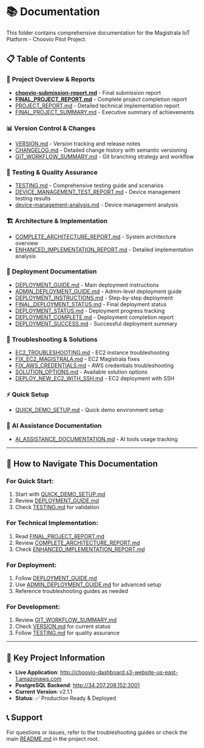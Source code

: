 # 📚 Documentation

This folder contains comprehensive documentation for the Magistrala IoT Platform - Choovio Pilot Project.

## 📋 Table of Contents

### 🚀 **Project Overview & Reports**
- [**choovio-submission-report.md**](https://github.com/RutwikPatel13/magistrala-choovio-pilot/blob/main/docs/choovio-submission-report.md) - Final submission report
- [**FINAL_PROJECT_REPORT.md**](FINAL_PROJECT_REPORT.md) - Complete project completion report
- [PROJECT_REPORT.md](PROJECT_REPORT.md) - Detailed technical implementation report
- [FINAL_PROJECT_SUMMARY.md](FINAL_PROJECT_SUMMARY.md) - Executive summary of achievements

### 📊 **Version Control & Changes**
- [VERSION.md](VERSION.md) - Version tracking and release notes
- [CHANGELOG.md](CHANGELOG.md) - Detailed change history with semantic versioning
- [GIT_WORKFLOW_SUMMARY.md](GIT_WORKFLOW_SUMMARY.md) - Git branching strategy and workflow

### 🧪 **Testing & Quality Assurance**
- [TESTING.md](TESTING.md) - Comprehensive testing guide and scenarios
- [DEVICE_MANAGEMENT_TEST_REPORT.md](DEVICE_MANAGEMENT_TEST_REPORT.md) - Device management testing results
- [device-management-analysis.md](device-management-analysis.md) - Device management analysis

### 🏗️ **Architecture & Implementation**
- [COMPLETE_ARCHITECTURE_REPORT.md](COMPLETE_ARCHITECTURE_REPORT.md) - System architecture overview
- [ENHANCED_IMPLEMENTATION_REPORT.md](ENHANCED_IMPLEMENTATION_REPORT.md) - Detailed implementation analysis

### 🚀 **Deployment Documentation**
- [DEPLOYMENT_GUIDE.md](DEPLOYMENT_GUIDE.md) - Main deployment instructions
- [ADMIN_DEPLOYMENT_GUIDE.md](ADMIN_DEPLOYMENT_GUIDE.md) - Admin-level deployment guide
- [DEPLOYMENT_INSTRUCTIONS.md](DEPLOYMENT_INSTRUCTIONS.md) - Step-by-step deployment
- [FINAL_DEPLOYMENT_STATUS.md](FINAL_DEPLOYMENT_STATUS.md) - Final deployment status
- [DEPLOYMENT_STATUS.md](DEPLOYMENT_STATUS.md) - Deployment progress tracking
- [DEPLOYMENT_COMPLETE.md](DEPLOYMENT_COMPLETE.md) - Deployment completion report
- [DEPLOYMENT_SUCCESS.md](DEPLOYMENT_SUCCESS.md) - Successful deployment summary

### 🔧 **Troubleshooting & Solutions**
- [EC2_TROUBLESHOOTING.md](EC2_TROUBLESHOOTING.md) - EC2 instance troubleshooting
- [FIX_EC2_MAGISTRALA.md](FIX_EC2_MAGISTRALA.md) - EC2 Magistrala fixes
- [FIX_AWS_CREDENTIALS.md](FIX_AWS_CREDENTIALS.md) - AWS credentials troubleshooting
- [SOLUTION_OPTIONS.md](SOLUTION_OPTIONS.md) - Available solution options
- [DEPLOY_NEW_EC2_WITH_SSH.md](DEPLOY_NEW_EC2_WITH_SSH.md) - EC2 deployment with SSH

### ⚡ **Quick Setup**
- [QUICK_DEMO_SETUP.md](QUICK_DEMO_SETUP.md) - Quick demo environment setup

### 🤖 **AI Assistance Documentation**
- [AI_ASSISTANCE_DOCUMENTATION.md](AI_ASSISTANCE_DOCUMENTATION.md) - AI tools usage tracking

---

## 📖 **How to Navigate This Documentation**

### **For Quick Start:**
1. Start with [QUICK_DEMO_SETUP.md](QUICK_DEMO_SETUP.md)
2. Review [DEPLOYMENT_GUIDE.md](DEPLOYMENT_GUIDE.md)
3. Check [TESTING.md](TESTING.md) for validation

### **For Technical Implementation:**
1. Read [FINAL_PROJECT_REPORT.md](FINAL_PROJECT_REPORT.md)
2. Review [COMPLETE_ARCHITECTURE_REPORT.md](COMPLETE_ARCHITECTURE_REPORT.md)
3. Check [ENHANCED_IMPLEMENTATION_REPORT.md](ENHANCED_IMPLEMENTATION_REPORT.md)

### **For Deployment:**
1. Follow [DEPLOYMENT_GUIDE.md](DEPLOYMENT_GUIDE.md)
2. Use [ADMIN_DEPLOYMENT_GUIDE.md](ADMIN_DEPLOYMENT_GUIDE.md) for advanced setup
3. Reference troubleshooting guides as needed

### **For Development:**
1. Review [GIT_WORKFLOW_SUMMARY.md](GIT_WORKFLOW_SUMMARY.md)
2. Check [VERSION.md](VERSION.md) for current status
3. Follow [TESTING.md](TESTING.md) for quality assurance

---

## 🎯 **Key Project Information**

- **Live Application**: http://choovio-dashboard.s3-website-us-east-1.amazonaws.com
- **PostgreSQL Backend**: http://34.207.208.152:3001
- **Current Version**: v2.1.1
- **Status**: ✅ Production Ready & Deployed

## 📞 **Support**

For questions or issues, refer to the troubleshooting guides or check the main [README.md](../README.md) in the project root.